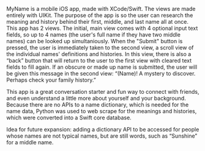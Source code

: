MyName is a mobile iOS app, made with XCode/Swift. The views are made entirely with UIKit. The purpose of the app is so the user can research the meaning and history behind their first, middle, and last name all at once. 
This app has 2 views. The initial, main view comes with 4 optional input text fields, so up to 4 names (the user's full name if they have two middle names) can be looked up simultaniously.
When the "Submit" button is pressed, the user is immediately taken to the second view, a scroll view of the individual names' definitions and histories. In this view, there is also a “back” button that will return to the user to the first view with cleared text fields to fill again.
If an obscure or made up name is submitted, the user will be given this message in the second view: “(Name)! A mystery to discover. Perhaps check your family history.” 

This app is a great conversation starter and fun way to connect with friends, and even understand a little more about yourself and your background. 
Because there are no APIs to a name dictionary, which is needed for the name data, Python was used to web scrape for the meanings and histories, which were converted into a Swift core database. 

Idea for future expansion: adding a dictionary API to be accessed for people whose names are not typical names, but are still words, such as “Sunshine” for a middle name. 
